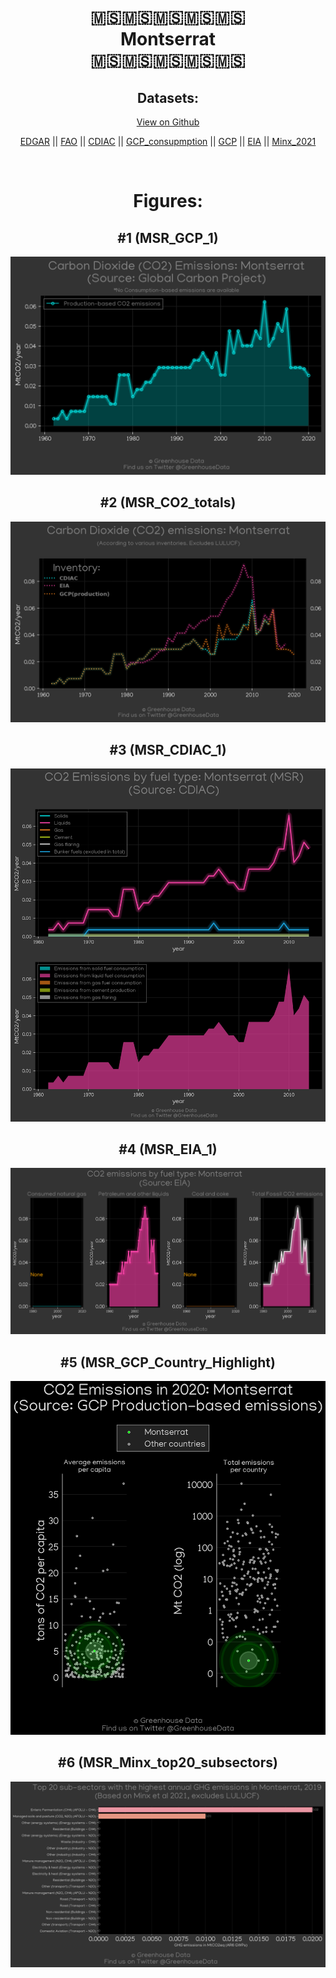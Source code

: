 
<center>
<h1 align="center">
🇲🇸🇲🇸🇲🇸🇲🇸🇲🇸
<br>
Montserrat
<br>
🇲🇸🇲🇸🇲🇸🇲🇸🇲🇸
</h1>
<h2>Datasets:</h2>
<p><a href="https://github.com/dquintani/GreenhouseData/tree/master/country_data/MSR_Montserrat/data">View on Github</a>
<br></p><p><a href="data/MSR_EDGAR.csv">EDGAR</a> || <a href="data/MSR_FAO.csv">FAO</a> || <a href="data/MSR_CDIAC.csv">CDIAC</a> || <a href="data/MSR_GCP_consupmption.csv">GCP_consupmption</a> || <a href="data/MSR_GCP.csv">GCP</a> || <a href="data/MSR_EIA.csv">EIA</a> || <a href="data/MSR_Minx_2021.csv">Minx_2021</a></p><p><br></p>
<h1>Figures:</h1><h2>#1 (MSR_GCP_1)</h2>
<p><img alt="" src="figures/MSR_GCP_1.png" /></p><h2>#2 (MSR_CO2_totals)</h2>
<p><img alt="" src="figures/MSR_CO2_totals.png" /></p><h2>#3 (MSR_CDIAC_1)</h2>
<p><img alt="" src="figures/MSR_CDIAC_1.png" /></p><h2>#4 (MSR_EIA_1)</h2>
<p><img alt="" src="figures/MSR_EIA_1.png" /></p><h2>#5 (MSR_GCP_Country_Highlight)</h2>
<p><img alt="" src="figures/MSR_GCP_Country_Highlight.png" /></p><h2>#6 (MSR_Minx_top20_subsectors)</h2>
<p><img alt="" src="figures/MSR_Minx_top20_subsectors.png" /></p>